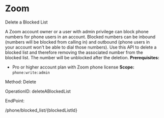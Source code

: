 #     Zoom


Delete a Blocked List

A Zoom account owner or a user with admin privilege can block phone numbers for phone users in an account. Blocked numbers can be inbound (numbers will be blocked from calling in) and outbound (phone users in your account won't be able to dial those numbers).
Use this API to delete a blocked list and therefore removing the associated number from the blocked list. The number will be unblocked after the deletion.
**Prerequisites:**
* Pro or higher account plan with Zoom phone license
**Scope:** `phone:write:admin` 







Method: Delete

OperationID: deleteABlockedList

EndPoint:

/phone/blocked_list/{blockedListId}
